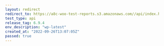 ```yaml
---
layout: redirect
redirect_to: https://a8c-woo-test-reports.s3.amazonaws.com//api/index.html
test_type: api
release_tag: 6.9.4
env_description: "wp-latest"
created_at: "2022-09-26T13:07:05Z"
passed: true
---
```

